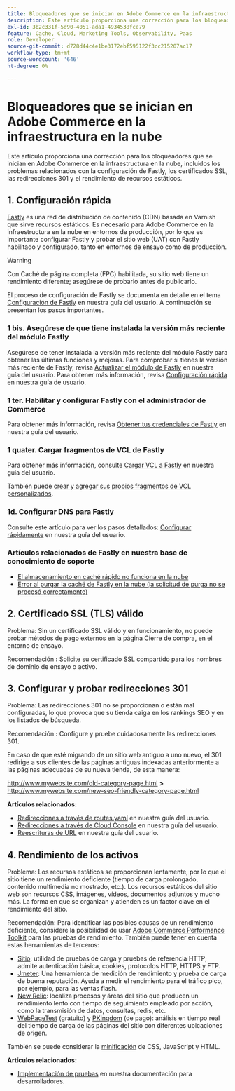 ```yaml
---
title: Bloqueadores que se inician en Adobe Commerce en la infraestructura en la nube
description: Este artículo proporciona una corrección para los bloqueadores que se inician en Adobe Commerce en la infraestructura en la nube, incluidos los problemas relacionados con la configuración de Fastly, los certificados SSL, las redirecciones 301 y el rendimiento de recursos estáticos.
exl-id: 3b2c331f-5d90-4051-ada1-4934538fce79
feature: Cache, Cloud, Marketing Tools, Observability, Paas
role: Developer
source-git-commit: d728d44c4e1be3172ebf595122f3cc215207ac17
workflow-type: tm+mt
source-wordcount: '646'
ht-degree: 0%

---
```


# Bloqueadores que se inician en Adobe Commerce en la infraestructura en la nube

Este artículo proporciona una corrección para los bloqueadores que se inician en Adobe Commerce en la infraestructura en la nube, incluidos los problemas relacionados con la configuración de Fastly, los certificados SSL, las redirecciones 301 y el rendimiento de recursos estáticos.

## 1. Configuración rápida

[Fastly](https://www.fastly.com/) es una red de distribución de contenido (CDN) basada en Varnish que sirve recursos estáticos. Es necesario para Adobe Commerce en la infraestructura en la nube en entornos de producción, por lo que es importante configurar Fastly y probar el sitio web (UAT) con Fastly habilitado y configurado, tanto en entornos de ensayo como de producción.

>[!WARNING]
>
>Con Caché de página completa (FPC) habilitada, su sitio web tiene un rendimiento diferente; asegúrese de probarlo antes de publicarlo.

El proceso de configuración de Fastly se documenta en detalle en el tema [Configuración de Fastly](https://experienceleague.adobe.com/docs/commerce-cloud-service/user-guide/cdn/setup-fastly/fastly-configuration.html) en nuestra guía del usuario. A continuación se presentan los pasos importantes.

### 1 bis. Asegúrese de que tiene instalada la versión más reciente del módulo Fastly

Asegúrese de tener instalada la versión más reciente del módulo Fastly para obtener las últimas funciones y mejoras. Para comprobar si tienes la versión más reciente de Fastly, revisa [Actualizar el módulo de Fastly](https://experienceleague.adobe.com/docs/commerce-cloud-service/user-guide/cdn/setup-fastly/fastly-configuration.html#upgrade-the-fastly-module) en nuestra guía del usuario. Para obtener más información, revisa [Configuración rápida](https://experienceleague.adobe.com/docs/commerce-cloud-service/user-guide/cdn/setup-fastly/fastly-configuration.html) en nuestra guía de usuario.

### 1 ter. Habilitar y configurar Fastly con el administrador de Commerce

Para obtener más información, revisa [Obtener tus credenciales de Fastly](https://experienceleague.adobe.com/docs/commerce-cloud-service/user-guide/cdn/setup-fastly/fastly-configuration.html#get-fastly-credentials) en nuestra guía del usuario.

### 1 quater. Cargar fragmentos de VCL de Fastly

Para obtener más información, consulte [Cargar VCL a Fastly](https://experienceleague.adobe.com/docs/commerce-cloud-service/user-guide/cdn/setup-fastly/fastly-configuration.html) en nuestra guía del usuario.

También puede [crear y agregar sus propios fragmentos de VCL personalizados](https://experienceleague.adobe.com/docs/commerce-cloud-service/user-guide/cdn/custom-vcl-snippets/fastly-vcl-custom-snippets.html).

### 1d. Configurar DNS para Fastly


Consulte este artículo para ver los pasos detallados: [Configurar rápidamente](https://experienceleague.adobe.com/docs/commerce-cloud-service/user-guide/cdn/setup-fastly/fastly-configuration.html#update-dns-configuration-with-development-settings) en nuestra guía del usuario.

### Artículos relacionados de Fastly en nuestra base de conocimiento de soporte

* [El almacenamiento en caché rápido no funciona en la nube](/help/troubleshooting/miscellaneous/fastly-caching-is-not-working-on-magento-cloud.md)
* [Error al purgar la caché de Fastly en la nube (la solicitud de purga no se procesó correctamente)](/help/troubleshooting/miscellaneous/error-purging-fastly-cache-on-cloud-the-purge-request-was-not-processed-successfully.md)

## 2. Certificado SSL (TLS) válido

Problema: Sin un certificado SSL válido y en funcionamiento, no puede probar métodos de pago externos en la página Cierre de compra, en el entorno de ensayo.

Recomendación **:** Solicite su certificado SSL compartido para los nombres de dominio de ensayo o activo.


## 3. Configurar y probar redirecciones 301

Problema: Las redirecciones 301 no se proporcionan o están mal configuradas, lo que provoca que su tienda caiga en los rankings SEO y en los listados de búsqueda.

Recomendación **:** Configure y pruebe cuidadosamente las redirecciones 301.

En caso de que esté migrando de un sitio web antiguo a uno nuevo, el 301 redirige a sus clientes de las páginas antiguas indexadas anteriormente a las páginas adecuadas de su nueva tienda, de esta manera:

http://www.mywebsite.com/old-category-page.html **>** http://www.mywebsite.com/new-seo-friendly-category-page.html

**Artículos relacionados:**

* [Redirecciones a través de routes.yaml](https://experienceleague.adobe.com/docs/commerce-cloud-service/user-guide/configure/routes/redirects.html) en nuestra guía del usuario.
* [Redirecciones a través de Cloud Console](https://experienceleague.adobe.com/docs/commerce-cloud-service/user-guide/project/overview.html) en nuestra guía del usuario.
* [Reescrituras de URL](https://experienceleague.adobe.com/docs/commerce-admin/marketing/seo/url-rewrites/url-rewrite.html) en nuestra guía del usuario.

## 4. Rendimiento de los activos

Problema: Los recursos estáticos se proporcionan lentamente, por lo que el sitio tiene un rendimiento deficiente (tiempo de carga prolongado, contenido multimedia no mostrado, etc.). Los recursos estáticos del sitio web son recursos CSS, imágenes, vídeos, documentos adjuntos y mucho más. La forma en que se organizan y atienden es un factor clave en el rendimiento del sitio.

Recomendación: Para identificar las posibles causas de un rendimiento deficiente, considere la posibilidad de usar [Adobe Commerce Performance Toolkit](https://github.com/magento/magento2/tree/2.3/setup/performance-toolkit) para las pruebas de rendimiento. También puede tener en cuenta estas herramientas de terceros:

* [Sitio](https://www.joedog.org/siege-home/): utilidad de pruebas de carga y pruebas de referencia HTTP; admite autenticación básica, cookies, protocolos HTTP, HTTPS y FTP.
* [Jmeter](https://jmeter.apache.org/): Una herramienta de medición de rendimiento y prueba de carga de buena reputación. Ayuda a medir el rendimiento para el tráfico pico, por ejemplo, para las ventas flash.
* [New Relic](https://support.newrelic.com/): localiza procesos y áreas del sitio que producen un rendimiento lento con tiempo de seguimiento empleado por acción, como la transmisión de datos, consultas, redis, etc.
* [WebPageTest](https://www.webpagetest.org/) (gratuito) y [PKingdom](https://www.pingdom.com/) (de pago): análisis en tiempo real del tiempo de carga de las páginas del sitio con diferentes ubicaciones de origen.

También se puede considerar la [minificación](https://experienceleague.adobe.com/docs/commerce-cloud-service/user-guide/configure-store/store-settings.html) de CSS, JavaScript y HTML.

**Artículos relacionados:**

* [Implementación de pruebas](https://experienceleague.adobe.com/docs/commerce-cloud-service/user-guide/develop/test/staging-and-production.html) en nuestra documentación para desarrolladores.
